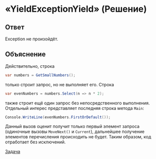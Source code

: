 # «YieldExceptionYield» (Решение)

## Ответ

Exception не произойдёт.

## Объяснение

Действительно, строка

```cs
var numbers = GetSmallNumbers();
```

только строит запрос, но не выполняет его. Строка

```cs
var evenNumbers = numbers.Select(n => n * 2);
```

также строит ещё один запрос без непосредственного выполнения. Отдельный интерес представляет последняя строка метода `Main`:

```cs
Console.WriteLine(evenNumbers.FirstOrDefault());
```

Данный вызов оценит получит только первый элемент запроса (одиночные вызовы `MoveNext()` и `Current`), дальнейшее получение элементов перечисления происходить не будет. Таким образом, код отработает без исключений.

[Задача](./YieldExceptionYield-P.md)